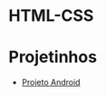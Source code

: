 # HTML-CSS
 
<h1>Projetinhos</h1>

<ul> 
 <li><a href="https://houllp.github.io/HTML-CSS/Projetos/Curso em Vídeo/Projeto 1/">Projeto Android</a></li>
</ul>

